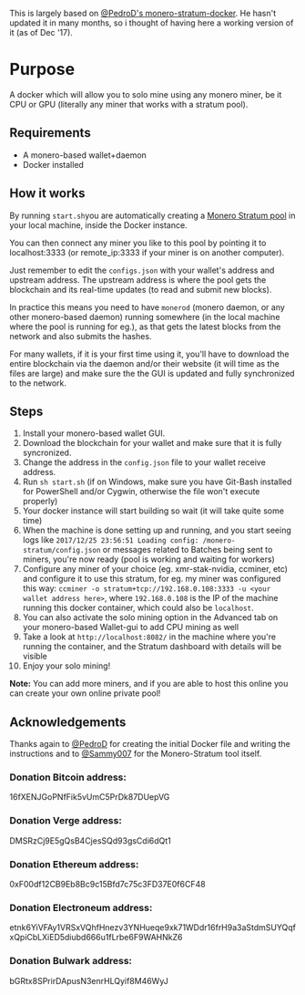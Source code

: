 
This is largely based on [@PedroD's monero-stratum-docker](https://github.com/PedroD/monero-stratum-docker). He hasn't updated it in many months, so i thought of having here a working version of it (as of Dec '17).

# Purpose

A docker which will allow you to solo mine using any monero miner, be it CPU or GPU (literally any miner that works with a stratum pool).


## Requirements

- A monero-based wallet+daemon
- Docker installed


## How it works
By running `start.sh`you are automatically creating a [Monero Stratum pool](https://github.com/sammy007/monero-stratum.git) in your local machine, inside the Docker instance.

You can then connect any miner you like to this pool by pointing it to localhost:3333 (or remote_ip:3333 if your miner is on another computer).

Just remember to edit the `configs.json` with your wallet's address and upstream address. The upstream address is where the pool gets the blockchain and its real-time updates (to read and submit new blocks).

In practice this means you need to have `monerod` (monero daemon, or any other monero-based daemon) running somewhere (in the local machine where the pool is running for eg.), as that gets the latest blocks from the network and also submits the hashes.


For many wallets, if it is your first time using it, you'll have to download the entire blockchain via the daemon and/or their website (it will time as the files are large) and make sure the the GUI is updated and fully synchronized to the network.



## Steps

1. Install your monero-based wallet GUI.
2. Download the blockchain for your wallet and make sure that it is fully syncronized. 
3. Change the address in the `config.json` file to your wallet receive address.
4. Run `sh start.sh` (if on Windows, make sure you have Git-Bash installed for PowerShell and/or Cygwin, otherwise the file won't execute properly)
5. Your docker instance will start building so wait (it will take quite some time)
6. When the machine is done setting up and running, and you start seeing logs like `2017/12/25 23:56:51 Loading config: /monero-stratum/config.json` or messages related to Batches being sent to miners, you're now ready (pool is working and waiting for workers)
5. Configure any miner of your choice (eg. xmr-stak-nvidia, ccminer, etc) and configure it to use this stratum, for eg. my miner was configured this way: `ccminer -o stratum+tcp://192.168.0.108:3333 -u <your wallet address here>`, where `192.168.0.108` is the IP of the machine running this docker container, which could also be `localhost`.
6. You can also activate the solo mining option in the Advanced tab on your monero-based Wallet-gui to add CPU mining as well
7. Take a look at `http://localhost:8082/` in the machine where you're running the container, and the Stratum dashboard with details will be visible
8. Enjoy your solo mining!

**Note:** You can add more miners, and if you are able to host this online you can create your own online private pool!

## Acknowledgements

Thanks again to [@PedroD](https://github.com/PedroD/) for creating the initial Docker file and writing the instructions and to [@Sammy007](https://github.com/sammy007/) for the Monero-Stratum tool itself.


### Donation Bitcoin address:
16fXENJGoPNfFik5vUmC5PrDk87DUepVG

### Donation Verge address:
DMSRzCj9E5gQsB4CjesSQd93gsCdi6dQt1

### Donation Ethereum address:
0xF00df12CB9Eb8Bc9c15Bfd7c75c3FD37E0f6CF48

### Donation Electroneum address:
etnk6YiVFAy1VRSxVQhfHnezv3YNHueqe9xk71WDdr16frH9a3aStdmSUYQqfxQpiCbLXiED5diubd666u1fLrbe6F9WAHNkZ6

### Donation Bulwark address:
bGRtx8SPrirDApusN3enrHLQyif8M46WyJ



